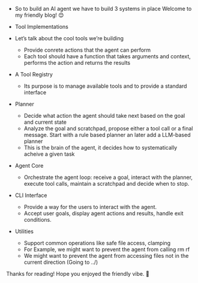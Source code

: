 - So to build an AI agent we have to build 3 systems in place
  Welcome to my friendly blog! 😊

- Tool Implementations
- Let’s talk about the cool tools we’re building

  - Provide conrete actions that the agent can perform
  - Each tool should have a function that takes arguments and context, performs the action and returns the results

- A Tool Registry

  - Its purpose is to manage available tools and to provide a standard interface

- Planner

  - Decide what action the agent should take next based on the goal and current state
  - Analyze the goal and scratchpad, propose either a tool call or a final message. Start with a rule based planner an later add a LLM-based planner
  - This is the brain of the agent, it decides how to systematically acheive a given task

- Agent Core

  - Orchestrate the agent loop: receive a goal, interact with the planner, execute tool calls, maintain a scratchpad and decide when to stop.

- CLI Interface

  - Provide a way for the users to interact with the agent.
  - Accept user goals, display agent actions and results, handle exit conditions.

- Utilities
  - Support common operations like safe file access, clamping
  - For Example, we might want to prevent the agent from calling rm rf
  - We might want to prevent the agent from accessing files not in the current direction (Going to ../)

Thanks for reading! Hope you enjoyed the friendly vibe. 🙌
